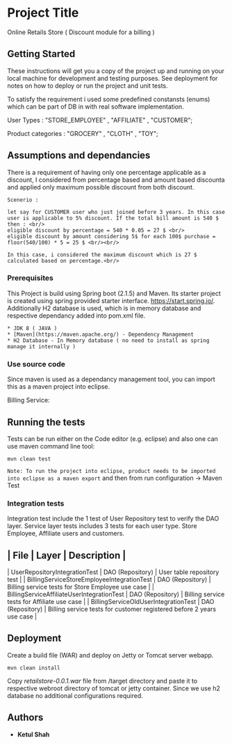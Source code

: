 # Project Title

Online Retails Store ( Discount module for a billing )

## Getting Started

These instructions will get you a copy of the project up and running on your local machine for development and testing purposes. See deployment for notes on how to deploy or run the project and unit tests.

To satisfy the requirement i used some predefined constansts (enums) which can be part of DB in with real software implementation.

User Types : "STORE_EMPLOYEE" ,  "AFFILIATE" , "CUSTOMER";

Product categories : "GROCERY" , "CLOTH" , "TOY";

## Assumptions and dependancies
There is a requirement of having only one percentage applicable as a discount, I considered from percentage based and amount based discounta and applied only maximum possible discount from both discount.

```
Scenerio : 

let say for CUSTOMER user who just joined before 3 years. In this case user is applicable to 5% discount. If the total bill amount is 540 $ then : <br/>
eligible discount by percentage = 540 * 0.05 = 27 $ <br/>
eligible discount by amount considering 5$ for each 100$ purchase = floor(540/100) * 5 = 25 $ <br/><br/>

In this case, i considered the maximum discount which is 27 $ calculated based on percentage.<br/>
```
### Prerequisites

This Project is build using Spring boot (2.1.5) and Maven.
Its starter project is created using spring provided starter interface. https://start.spring.io/.
Additionally H2 database is used, which is in memory database and respective dependancy added into pom.xml file.

```
* JDK 8 ( JAVA )
* [Maven](https://maven.apache.org/) - Dependency Management
* H2 Database - In Memory database ( no need to install as spring manage it internally ) 
```

### Use source code

Since maven is used as a dependancy management tool, you can import this as a maven project into eclipse. 

Billing Service:


## Running the tests

Tests can be run either on the Code editor (e.g. eclipse) and also one can use maven command line tool: 
```
mvn clean test
```

``Note: To run the project into eclipse, product needs to be imported into eclipse as a maven export`` and 
then from run configuration -> Maven Test

### Integration tests

Integration test include the 1 test of User Repository test to verify the DAO layer.
Service layer tests includes 3 tests for each user type. Store Employee, Affiliate users and customers. 

| File | Layer | Description |
------------------------------------------
| UserRepositoryIntegrationTest | DAO (Repository) | User table repository test  |
| BillingServiceStoreEmployeeIntegrationTest | DAO (Repository) | Billing service tests for Store Employee use case |
| BillingServiceAffiliateUserIntegrationTest | DAO (Repository) | Billing service tests for Affiliate use case |
| BillingServiceOldUserIntegrationTest | DAO (Repository) | Billing service tests for customer registered before 2 years use case |

## Deployment

Create a build file (WAR) and deploy on Jetty or Tomcat server webapp.
```
mvn clean install
```
Copy *retailstore-0.0.1.war* file from /target directory and paste it to respective webroot directory of tomcat or jetty container. Since we use h2 database no additional configurations required.

## Authors

* **Ketul Shah**
